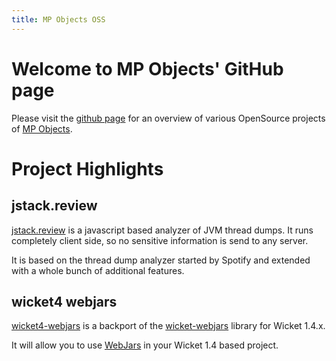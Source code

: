 ```yaml
---
title: MP Objects OSS
---
```


# Welcome to MP Objects' GitHub page

Please visit the [github page](https://github.com/mpobjects) for an overview of various OpenSource projects of [MP Objects](https://www.mp-objects.com).

# Project Highlights

## jstack.review

[jstack.review](https://jstack.review/) is a javascript based analyzer of JVM thread dumps. It runs completely client side, so no sensitive information is send to any server.

It is based on the thread dump analyzer started by Spotify and extended with a whole bunch of additional features.

## wicket4 webjars

[wicket4-webjars](https://github.com/mpobjects/wicket4-webjars) is a backport of the [wicket-webjars](https://github.com/l0rdn1kk0n/wicket-webjars) library for Wicket 1.4.x.

It will allow you to use [WebJars](https://www.webjars.org/) in your Wicket 1.4 based project.
